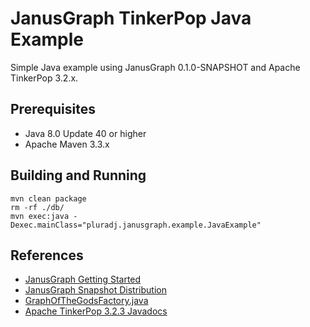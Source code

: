# JanusGraph TinkerPop Java Example

Simple Java example using JanusGraph 0.1.0-SNAPSHOT and Apache TinkerPop 3.2.x.

## Prerequisites

* Java 8.0 Update 40 or higher
* Apache Maven 3.3.x

## Building and Running

```
mvn clean package
rm -rf ./db/
mvn exec:java -Dexec.mainClass="pluradj.janusgraph.example.JavaExample"
```

## References

* [JanusGraph Getting Started](http://docs.janusgraph.org/0.1.0-SNAPSHOT/getting-started.html)
* [JanusGraph Snapshot Distribution](https://oss.sonatype.org/content/repositories/snapshots/org/janusgraph/janusgraph-dist/0.1.0-SNAPSHOT/)
* [GraphOfTheGodsFactory.java](https://github.com/JanusGraph/janusgraph/blob/master/janusgraph-core/src/main/java/org/janusgraph/example/GraphOfTheGodsFactory.java)
* [Apache TinkerPop 3.2.3 Javadocs](http://tinkerpop.apache.org/javadocs/3.2.3/full/)
